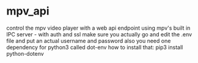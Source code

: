 # mpv_api
control the mpv video player with a web api endpoint using mpv's built in IPC server - with auth and ssl
make sure you actually go and edit the .env file and put an actual username and password
also you need one dependency for python3 called dot-env
how to install that:
pip3 install python-dotenv
